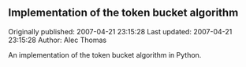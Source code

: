 ## Implementation of the token bucket algorithm 
Originally published: 2007-04-21 23:15:28 
Last updated: 2007-04-21 23:15:28 
Author: Alec Thomas 
 
An implementation of the token bucket algorithm in Python.